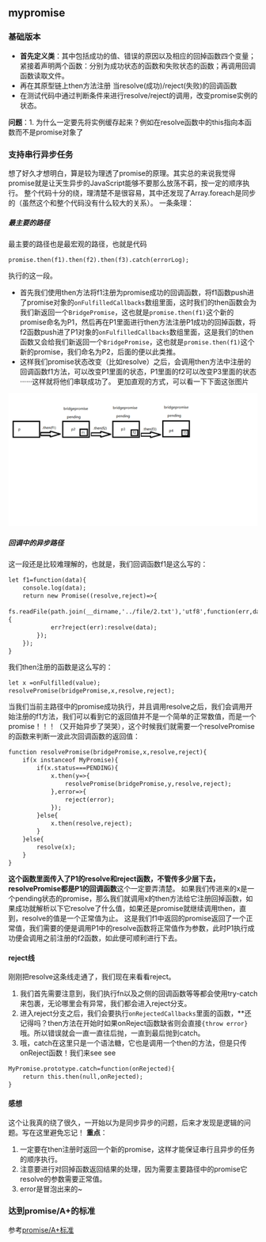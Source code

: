 ## mypromise
### 基础版本
- **首先定义类**：其中包括成功的值、错误的原因以及相应的回掉函数四个变量；紧接着声明两个函数：分别为成功状态的函数和失败状态的函数；再调用回调函数读取文件。
- 再在其原型链上then方法注册 当resolve(成功)/reject(失败)的回调函数
- 在测试代码中通过判断条件来进行resolve/reject的调用，改变promise实例的状态。


**问题**：1. 为什么一定要先将实例缓存起来？例如在resolve函数中的this指向本函数而不是promise对象了

### 支持串行异步任务
想了好久才想明白，算是较为理透了promise的原理。其实总的来说我觉得promise就是让天生异步的JavaScript能够不要那么放荡不羁，按一定的顺序执行。
整个代码十分的绕，理清楚不是很容易，其中还发现了Array.foreach是同步的（虽然这个和整个代码没有什么较大的关系）。
一条条理：
##### 最主要的路径
最主要的路径也是最宏观的路径，也就是代码
```
promise.then(f1).then(f2).then(f3).catch(errorLog);	
```
执行的这一段。
- 首先我们使用then方法将f1注册为promise成功的回调函数，将f1函数push进了promise对象的```onFulfilledCallbacks```数组里面，这时我们的then函数会为我们新返回一个```BridgePromise```，这也就是```promise.then(f1)```这个新的promise命名为P1，然后再在P1里面进行then方法注册P1成功的回掉函数，将f2函数push进了P1对象的```onFulfilledCallbacks```数组里面，这是我们的then函数又会给我们新返回一个```BridgePromise```，这也就是```promise.then(f1)```这个新的promise，我们命名为P2，后面的便以此类推。
- 这样我们promise状态改变（比如resolve）之后，会调用then方法中注册的回调函数f1方法，可以改变P1里面的状态，P1里面的f2可以改变P3里面的状态······这样就将他们串联成功了。
更加直观的方式，可以看一下下面这张图片

![](https://github.com/CoCoManYY/MyWheel/blob/master/MyPromise/5.%E6%94%AF%E6%8C%81%E4%B8%B2%E8%A1%8C%E5%BC%82%E6%AD%A5%E4%BB%BB%E5%8A%A1/%E5%9B%BE%E4%BE%8B.jpg?raw=true)

##### 回调中的异步路径
这一段还是比较难理解的，也就是，我们回调函数f1是这么写的：
```
let f1=function(data){
    console.log(data);
    return new Promise((resolve,reject)=>{
        fs.readFile(path.join(__dirname,'../file/2.txt'),'utf8',function(err,data){
            err?reject(err):resolve(data);
        });
    });
}
```
我们then注册的函数是这么写的：
```
let x =onFulfilled(value);
resolvePromise(bridgePromise,x,resolve,reject);
```

当我们当前主路径中的promise成功执行，并且调用resolve之后，我们会调用开始注册的f1方法，我们可以看到它的返回值并不是一个简单的正常数值，而是一个promise！！！（又开始异步了哭哭），这个时候我们就需要一个resolvePromise的函数来判断一波此次回调函数的返回值：
```
function resolvePromise(bridgePromise,x,resolve,reject){
    if(x instanceof MyPromise){
        if(x.status===PENDING){
            x.then(y=>{
                resolvePromise(bridgePromise,y,resolve,reject);
            },error=>{
                reject(error);
            });
        }else{
            x.then(resolve,reject);
        }
    }else{
        resolve(x);
    }
}
``` 
**这个函数里面传入了P1的resolve和reject函数，不管传多少层下去，resolvePromise都是P1的回调函数**这个一定要弄清楚。
如果我们传进来的x是一个pending状态的promise，那么我们就调用x的then方法给它注册回掉函数，如果成功就解析以下它resolve了什么值，如果还是promise就继续调用then，直到，resolve的值是一个正常值为止。
这是我们f1中返回的promise返回了一个正常值，我们需要的便是调用P1中的resolve函数将正常值作为参数，此时P1执行成功便会调用之前注册的f2函数，如此便可顺利进行下去。
#### reject线
刚刚把resolve这条线走通了，我们现在来看看reject。
1. 我们首先需要注意到，我们执行fn以及之侧的回调函数等等都会使用try-catch来包裹，无论哪里会有异常，我们都会进入reject分支。
2. 进入reject分支之后，我们会要执行```onRejectedCallbacks```里面的函数，**还记得吗？then方法在开始时如果onReject函数缺省则会直接```{throw error}```哦。所以错误就会一直一直往后抛，一直到最后抛到catch。
3. 哦，catch在这里只是一个语法糖，它也是调用一个then的方法，但是只传onReject函数！我们来see see
```
MyPromise.prototype.catch=function(onRejected){
    return this.then(null,onRejected);
}
```


#### 感想
这个让我真的绕了很久，一开始以为是同步异步的问题，后来才发现是逻辑的问题。写在这里避免忘记！
**重点**：
1. 一定要在then注册时返回一个新的promise，这样才能保证串行且异步的任务的顺序执行。
2. 注意要进行对回掉函数返回结果的处理，因为需要主要路径中的promise它resolve的参数需要正常值。
3. error是冒泡出来的~
### 达到promise/A+的标准
参考[promise/A+标准](https://segmentfault.com/a/1190000002452115)

